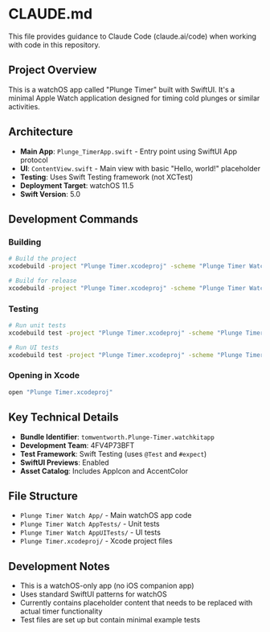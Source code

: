 # CLAUDE.md

This file provides guidance to Claude Code (claude.ai/code) when working with code in this repository.

## Project Overview

This is a watchOS app called "Plunge Timer" built with SwiftUI. It's a minimal Apple Watch application designed for timing cold plunges or similar activities.

## Architecture

- **Main App**: `Plunge_TimerApp.swift` - Entry point using SwiftUI App protocol
- **UI**: `ContentView.swift` - Main view with basic "Hello, world!" placeholder
- **Testing**: Uses Swift Testing framework (not XCTest)
- **Deployment Target**: watchOS 11.5
- **Swift Version**: 5.0

## Development Commands

### Building
```bash
# Build the project
xcodebuild -project "Plunge Timer.xcodeproj" -scheme "Plunge Timer Watch App" -configuration Debug

# Build for release
xcodebuild -project "Plunge Timer.xcodeproj" -scheme "Plunge Timer Watch App" -configuration Release
```

### Testing
```bash
# Run unit tests
xcodebuild test -project "Plunge Timer.xcodeproj" -scheme "Plunge Timer Watch App" -destination "platform=watchOS Simulator,name=Apple Watch Series 9 (45mm)"

# Run UI tests
xcodebuild test -project "Plunge Timer.xcodeproj" -scheme "Plunge Timer Watch App" -destination "platform=watchOS Simulator,name=Apple Watch Series 9 (45mm)" -only-testing:"Plunge Timer Watch AppUITests"
```

### Opening in Xcode
```bash
open "Plunge Timer.xcodeproj"
```

## Key Technical Details

- **Bundle Identifier**: `tomwentworth.Plunge-Timer.watchkitapp`
- **Development Team**: 4FV4P73BFT
- **Test Framework**: Swift Testing (uses `@Test` and `#expect`)
- **SwiftUI Previews**: Enabled
- **Asset Catalog**: Includes AppIcon and AccentColor

## File Structure

- `Plunge Timer Watch App/` - Main watchOS app code
- `Plunge Timer Watch AppTests/` - Unit tests
- `Plunge Timer Watch AppUITests/` - UI tests
- `Plunge Timer.xcodeproj/` - Xcode project files

## Development Notes

- This is a watchOS-only app (no iOS companion app)
- Uses standard SwiftUI patterns for watchOS
- Currently contains placeholder content that needs to be replaced with actual timer functionality
- Test files are set up but contain minimal example tests